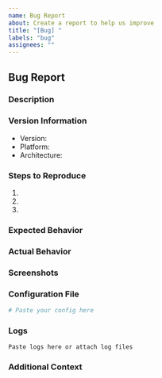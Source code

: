 ```yaml
---
name: Bug Report
about: Create a report to help us improve
title: "[Bug] "
labels: "bug"
assignees: ""
---
```


## Bug Report

### Description

<!-- A clear and concise description of what the bug is -->

### Version Information

- Version: <!-- e.g., v2.0.0, v2.0.0-beta1 -->
- Platform: <!-- e.g., Linux, macOS, Windows, Docker -->
- Architecture: <!-- e.g., amd64, arm64 -->

### Steps to Reproduce

1. <!-- First step -->
2. <!-- Second step -->
3. <!-- And so on... -->

### Expected Behavior

<!-- A clear and concise description of what you expected to happen -->

### Actual Behavior

<!-- A clear and concise description of what actually happened -->

### Screenshots

<!-- If applicable, add screenshots to help explain your problem -->

### Configuration File

<!-- Please provide your config.toml (with sensitive information redacted) -->

```toml
# Paste your config here
```

### Logs

<!-- Please include relevant logs -->

```
Paste logs here or attach log files
```

### Additional Context

<!-- Add any other context about the problem here -->
